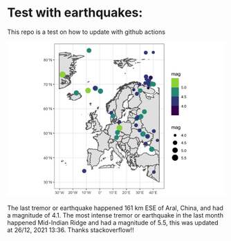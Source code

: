 <!-- README.md is generated from README.Rmd. Please edit that file -->

Test with earthquakes:
======================

This repo is a test on how to update with github actions

![](man/figures/README-unnamed-chunk-2-1.png)

The last tremor or earthquake happened 161 km ESE of Aral, China, and
had a magnitude of 4.1. The most intense tremor or earthquake in the
last month happened Mid-Indian Ridge and had a magnitude of 5.5, this
was updated at 26/12, 2021 13:36. Thanks stackoverflow!!
